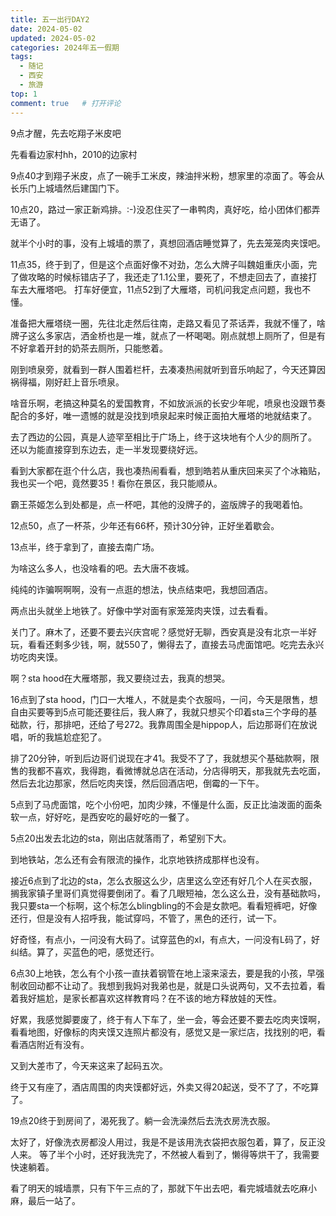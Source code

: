 ```yaml
---
title: 五一出行DAY2
date: 2024-05-02
updated: 2024-05-02
categories: 2024年五一假期
tags:
  - 随记
  - 西安
  - 旅游
top: 1
comment: true	# 打开评论
---
```

9点才醒，先去吃翔子米皮吧

先看看边家村hh，2010的边家村

9点40才到翔子米皮，点了一碗手工米皮，辣油拌米粉，想家里的凉面了。等会从长乐门上城墙然后建国门下。

10点20，路过一家正新鸡排。:-)没忍住买了一串鸭肉，真好吃，给小团体们都弄无语了。

就半个小时的事，没有上城墙的票了，真想回酒店睡觉算了，先去笼笼肉夹馍吧。

11点35，终于到了，但是这个点面好像不对劲，怎么大牌子叫魏姐重庆小面，完了做攻略的时候标错店子了，我还走了1.1公里，要死了，不想走回去了，直接打车去大雁塔吧。
打车好便宜，11点52到了大雁塔，司机问我定点问题，我也不懂。

准备把大雁塔绕一圈，先往北走然后往南，走路又看见了茶话弄，我就不懂了，啥牌子这么多家店，洒金桥也是一堆，就点了一杯喝喝。刚点就想上厕所了，但是有不好拿着开封的奶茶去厕所，只能憋着。

刚到喷泉旁，就看到一群人围着栏杆，去凑凑热闹就听到音乐响起了，今天还算因祸得福，刚好赶上音乐喷泉。

啥音乐啊，老搞这种莫名的爱国教育，不如放派派的长安少年呢，喷泉也没跟节奏配合的多好，唯一遗憾的就是没找到喷泉起来时候正面拍大雁塔的地就结束了。

去了西边的公园，真是人迹罕至相比于广场上，终于这块地有个人少的厕所了。
还以为能直接穿到东边去，走一半发现要绕好远。

看到大家都在逛个什么店，我也凑热闹看看，想到皓若从重庆回来买了个冰箱贴，我也买一个吧，竟然要35！看你在景区，我只能顺从。

霸王茶姬怎么到处都是，点一杯吧，其他的没牌子的，盗版牌子的我喝着怕。

12点50，点了一杯茶，少年还有66杯，预计30分钟，正好坐着歇会。

13点半，终于拿到了，直接去南广场。

为啥这么多人，也没啥看的吧。去大唐不夜城。

纯纯的诈骗啊啊啊，没有一点逛的想法，快点结束吧，我想回酒店。

两点出头就坐上地铁了。好像中学对面有家笼笼肉夹馍，过去看看。

关门了。麻木了，还要不要去兴庆宫呢？感觉好无聊，西安真是没有北京一半好玩，看看还剩多少钱，啊，就550了，懒得去了，直接去马虎面馆吧。吃完去永兴坊吃肉夹馍。

啊？sta hood在大雁塔那，我又要绕过去，我真的想哭。

16点到了sta hood，门口一大堆人，不就是卖个衣服吗，一问，今天是限售，想自由买要等到5点可能还要往后，我人麻了，我就只想买个印着sta三个字母的基础款，行，那排吧，还给了号272。我靠周围全是hippop人，后边那哥们在放说唱，听的我尴尬症犯了。

排了20分钟，听到后边哥们说现在才41。我受不了了，我就想买个基础款啊，限售的我都不喜欢，我得跑，看微博就总店在活动，分店得明天，那我就先去吃面，然后去北边那家，然后吃肉夹馍，然后回酒店吧，倒霉的一下午。

5点到了马虎面馆，吃个小份吧，加肉少辣，不懂是什么面，反正比油泼面的面条软一点，好好吃，是西安吃的最好吃的一餐了。

5点20出发去北边的sta，刚出店就落雨了，希望别下大。

到地铁站，怎么还有会有限流的操作，北京地铁挤成那样也没有。

接近6点到了北边的sta，怎么衣服这么少，店里这么空还有好几个人在买衣服，搁我家镇子里哥们真觉得要倒闭了。看了几眼短袖，怎么这么丑，没有基础款吗，我只要sta一个标啊，这个标怎么blingbling的不会是女款吧。看看短裤吧，好像还行，但是没有人招呼我，能试穿吗，不管了，黑色的还行，试一下。

好奇怪，有点小，一问没有大码了。试穿蓝色的xl，有点大，一问没有L码了，好纠结。算了，买蓝色的吧，感觉还行。

6点30上地铁，怎么有个小孩一直扶着钢管在地上滚来滚去，要是我的小孩，早强制收回动都不让动了。我想到我妈对我弟也是，就是口头说两句，又不去拉着，看着我好尴尬，是家长都喜欢这样教育吗？在不该的地方释放娃的天性。

好累，我感觉脚要废了，终于有人下车了，坐一会，等会还要不要去吃肉夹馍啊，看看地图，好像标的肉夹馍又连照片都没有，感觉又是一家烂店，找找别的吧，看看酒店附近有没有。

又到大差市了，今天来这来了起码五次。

终于又有座了，酒店周围的肉夹馍都好远，外卖又得20起送，受不了了，不吃算了。

19点20终于到房间了，渴死我了。躺一会洗澡然后去洗衣房洗衣服。

太好了，好像洗衣房都没人用过，我是不是该用洗衣袋把衣服包着，算了，反正没人来。
等了半个小时，还好我洗完了，不然被人看到了，懒得等烘干了，我需要快速躺着。

看了明天的城墙票，只有下午三点的了，那就下午出去吧，看完城墙就去吃麻小麻，最后一站了。